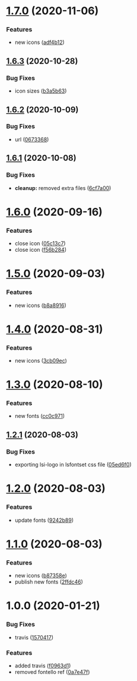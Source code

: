 # [1.7.0](https://github.com/LabShare/ls-font/compare/v1.6.3...v1.7.0) (2020-11-06)


### Features

* new icons ([adf4b12](https://github.com/LabShare/ls-font/commit/adf4b12e8d5ece3204238c39d218fee60b812226))

## [1.6.3](https://github.com/LabShare/ls-font/compare/v1.6.2...v1.6.3) (2020-10-28)


### Bug Fixes

* icon sizes ([b3a5b63](https://github.com/LabShare/ls-font/commit/b3a5b63489dbb062ee64e32e8f81ce1a2a84c7f7))

## [1.6.2](https://github.com/LabShare/ls-font/compare/v1.6.1...v1.6.2) (2020-10-09)


### Bug Fixes

* url ([0673368](https://github.com/LabShare/ls-font/commit/0673368b569dc51b78f555c47a54e4b6c64ea972))

## [1.6.1](https://github.com/LabShare/ls-font/compare/v1.6.0...v1.6.1) (2020-10-08)


### Bug Fixes

* **cleanup:** removed extra files ([6cf7a00](https://github.com/LabShare/ls-font/commit/6cf7a00a9cbff107bfa9dcc5689e9f329e78c3e3))

# [1.6.0](https://github.com/LabShare/ls-font/compare/v1.5.0...v1.6.0) (2020-09-16)


### Features

* close icon ([05c13c7](https://github.com/LabShare/ls-font/commit/05c13c76668dc752e93b44fbfe5d3507bfbfadf1))
* close icon ([f56b284](https://github.com/LabShare/ls-font/commit/f56b284da281d7bf87493f61a3a1aa0188d45740))

# [1.5.0](https://github.com/LabShare/ls-font/compare/v1.4.0...v1.5.0) (2020-09-03)


### Features

* new icons ([b8a8916](https://github.com/LabShare/ls-font/commit/b8a89168b5884fdfd8e4b6bb80728c54a75c4315))

# [1.4.0](https://github.com/LabShare/ls-font/compare/v1.3.0...v1.4.0) (2020-08-31)


### Features

* new icons ([3cb09ec](https://github.com/LabShare/ls-font/commit/3cb09ec244269fd03dcd91a90ebfa9b808f65da7))

# [1.3.0](https://github.com/LabShare/ls-font/compare/v1.2.1...v1.3.0) (2020-08-10)


### Features

* new fonts ([cc0c971](https://github.com/LabShare/ls-font/commit/cc0c971bebd0814d9867f92b94c082d1067efcef))

## [1.2.1](https://github.com/LabShare/ls-font/compare/v1.2.0...v1.2.1) (2020-08-03)


### Bug Fixes

* exporting lsi-logo in lsfontset css file ([05ed6f0](https://github.com/LabShare/ls-font/commit/05ed6f0a7b7ea6ed08fd41ff91759488f3ece79a))

# [1.2.0](https://github.com/LabShare/ls-font/compare/v1.1.0...v1.2.0) (2020-08-03)


### Features

* update fonts ([9242b89](https://github.com/LabShare/ls-font/commit/9242b8942028513ad1678391fa12cd67c3f1d98b))

# [1.1.0](https://github.com/LabShare/ls-font/compare/v1.0.0...v1.1.0) (2020-08-03)


### Features

* new icons ([b87358e](https://github.com/LabShare/ls-font/commit/b87358e3b62afd7991c506cb3817ea47aad9c0c8))
* publish new fonts ([2ffdc46](https://github.com/LabShare/ls-font/commit/2ffdc46b2beb029d37f28e6bd3543e2785cd122e))

# 1.0.0 (2020-01-21)


### Bug Fixes

* travis ([1570417](https://github.com/LabShare/ls-font/commit/15704175116b48bada26651bb8d0386ab91c958e))


### Features

* added travis ([f0963d1](https://github.com/LabShare/ls-font/commit/f0963d1bdaf7dcb608fb363df7352c035149481d))
* removed fontello ref ([0a7e47f](https://github.com/LabShare/ls-font/commit/0a7e47f026dc66df15e955271fc52c6bbfa4cf69))
